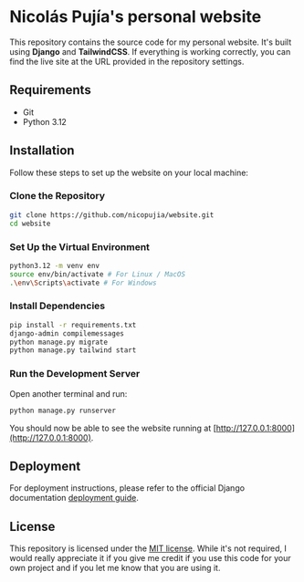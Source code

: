# Nicolás Pujía's personal website

This repository contains the source code for my personal website. It's built using **Django** and **TailwindCSS**. If everything is working correctly, you can find the live site at the URL provided in the repository settings.

## Requirements

- Git
- Python 3.12

## Installation

Follow these steps to set up the website on your local machine:

### Clone the Repository

```bash
git clone https://github.com/nicopujia/website.git
cd website
```

### Set Up the Virtual Environment

```bash
python3.12 -m venv env
source env/bin/activate # For Linux / MacOS
.\env\Scripts\activate # For Windows
```

### Install Dependencies

```bash
pip install -r requirements.txt
django-admin compilemessages
python manage.py migrate
python manage.py tailwind start
```

### Run the Development Server

Open another terminal and run:

```bash
python manage.py runserver
```

You should now be able to see the website running at [http://127.0.0.1:8000](http://127.0.0.1:8000).

## Deployment

For deployment instructions, please refer to the official Django documentation [deployment guide](https://docs.djangoproject.com/en/5.0/howto/deployment/).

## License

This repository is licensed under the [MIT license](LICENSE). While it's not required, I would really appreciate it if you give me credit if you use this code for your own project and if you let me know that you are using it.
